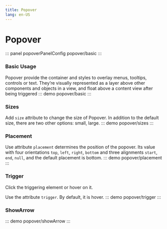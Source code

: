 ```yaml
---
title: Popover
lang: en-US
---
```


<script setup>
import {popoverPanelConfig} from '../../components/panel/config'
</script>

# Popover
::: panel popoverPanelConfig
popover/basic
:::

### Basic Usage
Popover provide the container and styles to overlay menus, tooltips, controls or text. They’re visually represented as a layer above other components and objects in a view, and float above a content view after being triggered 
::: demo
popover/basic
:::


### Sizes
Add `size` attribute to change the size of Popover. In addition to the default size, there are two other options: small, large.
::: demo
popover/sizes
:::


### Placement
 Use attribute `placement` determines the position of the popover. Its value with four orientations `top`, `left`, `right`, `bottom` and three alignments `start`, `end`, `null`, and the default placement is bottom. 
::: demo
popover/placement
:::


### Trigger
Click the triggering element or hover on it.

Use the attribute `trigger`. By default, it is hover.
::: demo
popover/trigger
:::


### ShowArrow
::: demo
popover/showArrow
:::
